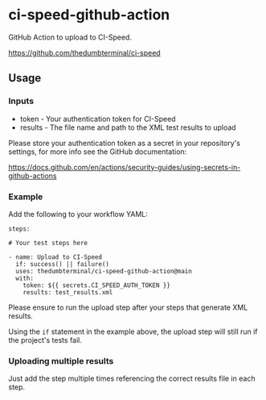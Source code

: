 # ci-speed-github-action
GitHub Action to upload to CI-Speed.

https://github.com/thedumbterminal/ci-speed

## Usage

### Inputs

* token - Your authentication token for CI-Speed
* results - The file name and path to the XML test results to upload

Please store your authentication token as a secret in your repository's settings, for more info see the GitHub documentation:

https://docs.github.com/en/actions/security-guides/using-secrets-in-github-actions

### Example
Add the following to your workflow YAML:

```
steps:

# Your test steps here

- name: Upload to CI-Speed
  if: success() || failure()
  uses: thedumbterminal/ci-speed-github-action@main
  with:
    token: ${{ secrets.CI_SPEED_AUTH_TOKEN }}
    results: test_results.xml
```

Please ensure to run the upload step after your steps that generate XML results.

Using the `if` statement in the example above, the upload step will still run if the project's tests fail.

### Uploading multiple results
Just add the step multiple times referencing the correct results file in each step.